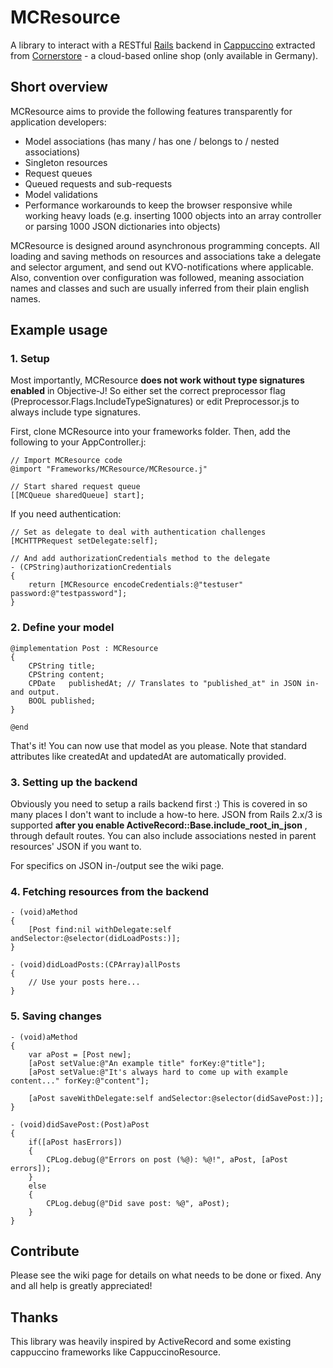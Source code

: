 # MCResource

A library to interact with a RESTful [Rails](http://www.rubyonrails.org) backend in [Cappuccino](http://www.cappuccino.org) extracted from [Cornerstore](http://www.cornerstoreapp.com) - a cloud-based online shop (only available in Germany).

## Short overview

MCResource aims to provide the following features transparently for application developers:

- Model associations (has many / has one / belongs to / nested associations)
- Singleton resources
- Request queues
- Queued requests and sub-requests
- Model validations
- Performance workarounds to keep the browser responsive while working heavy loads (e.g. inserting 1000 objects into an array controller or parsing 1000 JSON dictionaries into objects)

MCResource is designed around asynchronous programming concepts. All loading and saving methods on resources and associations take a delegate and selector argument, and send out KVO-notifications where applicable. Also, convention over configuration was followed, meaning association names and classes and such are usually inferred from their plain english names.

## Example usage

### 1. Setup

Most importantly, MCResource **does not work without type signatures enabled** in Objective-J! So either set the correct preprocessor flag (Preprocessor.Flags.IncludeTypeSignatures) or edit Preprocessor.js to always include type signatures.

First, clone MCResource into your frameworks folder. Then, add the following to your AppController.j:

	// Import MCResource code
	@import "Frameworks/MCResource/MCResource.j"
	
	// Start shared request queue
	[[MCQueue sharedQueue] start];

If you need authentication:

	// Set as delegate to deal with authentication challenges
	[MCHTTPRequest setDelegate:self];

	// And add authorizationCredentials method to the delegate
	- (CPString)authorizationCredentials
	{
		return [MCResource encodeCredentials:@"testuser" password:@"testpassword"];
	}

### 2. Define your model

	@implementation Post : MCResource
	{
		CPString title;
		CPString content;
		CPDate	 publishedAt; // Translates to "published_at" in JSON in- and output.
		BOOL published;
	}

	@end

That's it! You can now use that model as you please. Note that standard attributes like createdAt and updatedAt are automatically provided. 

### 3. Setting up the backend

Obviously you need to setup a rails backend first :) This is covered in so many places I don't want to include a how-to here. 
JSON from Rails 2.x/3 is supported **after you enable ActiveRecord::Base.include\_root\_in\_json** , through default routes. You can also include associations nested in parent resources' JSON if you want to.

For specifics on JSON in-/output see the wiki page.

### 4. Fetching resources from the backend

	- (void)aMethod
	{
		[Post find:nil withDelegate:self andSelector:@selector(didLoadPosts:)];		
	}

	- (void)didLoadPosts:(CPArray)allPosts
	{
		// Use your posts here...
	}

### 5. Saving changes

	- (void)aMethod
	{
		var aPost = [Post new];
		[aPost setValue:@"An example title" forKey:@"title"];
		[aPost setValue:@"It's always hard to come up with example content..." forKey:@"content"];

		[aPost saveWithDelegate:self andSelector:@selector(didSavePost:)];		
	}

	- (void)didSavePost:(Post)aPost
	{
		if([aPost hasErrors])
		{
	        CPLog.debug(@"Errors on post (%@): %@!", aPost, [aPost errors]);
		}
		else
		{
	        CPLog.debug(@"Did save post: %@", aPost);
		}
	}


## Contribute

Please see the wiki page for details on what needs to be done or fixed. Any and all help is greatly appreciated!


## Thanks

This library was heavily inspired by ActiveRecord and some existing cappuccino frameworks like CappuccinoResource.

